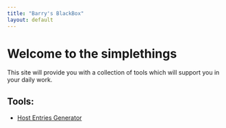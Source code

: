 ```yaml
---
title: "Barry's BlackBox"
layout: default
---
```


# Welcome to the simplethings

This site will provide you with a collection of tools which will support you in your daily work.

## Tools:

 * [Host Entries Generator](host-entries-generator.html)
